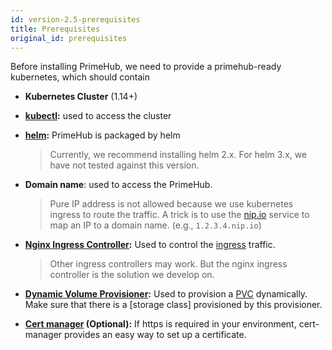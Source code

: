 ```yaml
---
id: version-2.5-prerequisites
title: Prerequisites
original_id: prerequisites
---
```


Before installing PrimeHub, we need to provide a primehub-ready kubernetes, which should contain

- **Kubernetes Cluster** (1.14+)
- **[kubectl](https://kubernetes.io/docs/tasks/tools/install-kubectl/):** used to access the cluster
- **[helm](https://helm.sh/docs/using_helm/):** PrimeHub is packaged by helm

  > Currently, we recommend installing helm 2.x. For helm 3.x, we have not tested against this version.
- **Domain name**: used to access the PrimeHub.

  > Pure IP address is not allowed because we use kubernetes ingress to route the traffic. A trick is to use the [nip.io](https://nip.io/) service to map an IP to a domain name. (e.g., `1.2.3.4.nip.io`)

- **[Nginx Ingress Controller](https://github.com/kubernetes/ingress-nginx):** Used to control the [ingress](https://kubernetes.io/docs/concepts/services-networking/ingress/) traffic. 

  > Other ingress controllers may work. But the nginx ingress controller is the solution we develop on.

- **[Dynamic Volume Provisioner](https://kubernetes.io/docs/concepts/storage/dynamic-provisioning/):** Used to provision a [PVC](https://kubernetes.io/docs/concepts/storage/persistent-volumes/) dynamically. Make sure that there is a [storage class] provisioned by this provisioner.
- **[Cert manager](https://github.com/jetstack/cert-manager) (Optional):** If https is required in your environment, cert-manager provides an easy way to set up a certificate.
